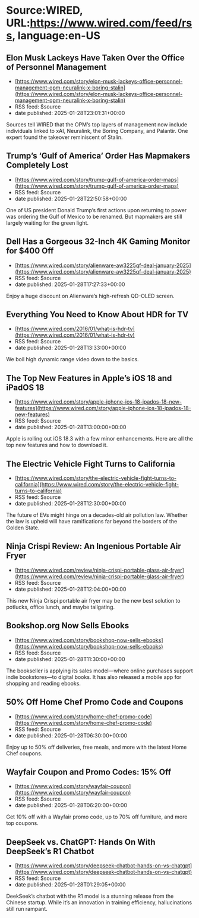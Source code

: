 # Source:WIRED, URL:https://www.wired.com/feed/rss, language:en-US

## Elon Musk Lackeys Have Taken Over the Office of Personnel Management
 - [https://www.wired.com/story/elon-musk-lackeys-office-personnel-management-opm-neuralink-x-boring-stalin](https://www.wired.com/story/elon-musk-lackeys-office-personnel-management-opm-neuralink-x-boring-stalin)
 - RSS feed: $source
 - date published: 2025-01-28T23:01:31+00:00

Sources tell WIRED that the OPM’s top layers of management now include individuals linked to xAI, Neuralink, the Boring Company, and Palantir. One expert found the takeover reminiscent of Stalin.

## Trump’s ‘Gulf of America’ Order Has Mapmakers Completely Lost
 - [https://www.wired.com/story/trump-gulf-of-america-order-maps](https://www.wired.com/story/trump-gulf-of-america-order-maps)
 - RSS feed: $source
 - date published: 2025-01-28T22:50:58+00:00

One of US president Donald Trump’s first actions upon returning to power was ordering the Gulf of Mexico to be renamed. But mapmakers are still largely waiting for the green light.

## Dell Has a Gorgeous 32-Inch 4K Gaming Monitor for $400 Off
 - [https://www.wired.com/story/alienware-aw3225qf-deal-january-2025](https://www.wired.com/story/alienware-aw3225qf-deal-january-2025)
 - RSS feed: $source
 - date published: 2025-01-28T17:27:33+00:00

Enjoy a huge discount on Alienware’s high-refresh QD-OLED screen.

## Everything You Need to Know About HDR for TV
 - [https://www.wired.com/2016/01/what-is-hdr-tv](https://www.wired.com/2016/01/what-is-hdr-tv)
 - RSS feed: $source
 - date published: 2025-01-28T13:33:00+00:00

We boil high dynamic range video down to the basics.

## The Top New Features in Apple’s iOS 18 and iPadOS 18
 - [https://www.wired.com/story/apple-iphone-ios-18-ipados-18-new-features](https://www.wired.com/story/apple-iphone-ios-18-ipados-18-new-features)
 - RSS feed: $source
 - date published: 2025-01-28T13:00:00+00:00

Apple is rolling out iOS 18.3 with a few minor enhancements. Here are all the top new features and how to download it.

## The Electric Vehicle Fight Turns to California
 - [https://www.wired.com/story/the-electric-vehicle-fight-turns-to-california](https://www.wired.com/story/the-electric-vehicle-fight-turns-to-california)
 - RSS feed: $source
 - date published: 2025-01-28T12:30:00+00:00

The future of EVs might hinge on a decades-old air pollution law. Whether the law is upheld will have ramifications far beyond the borders of the Golden State.

## Ninja Crispi Review: An Ingenious Portable Air Fryer
 - [https://www.wired.com/review/ninja-crispi-portable-glass-air-fryer](https://www.wired.com/review/ninja-crispi-portable-glass-air-fryer)
 - RSS feed: $source
 - date published: 2025-01-28T12:04:00+00:00

This new Ninja Crispi portable air fryer may be the new best solution to potlucks, office lunch, and maybe tailgating.

## Bookshop.org Now Sells Ebooks
 - [https://www.wired.com/story/bookshop-now-sells-ebooks](https://www.wired.com/story/bookshop-now-sells-ebooks)
 - RSS feed: $source
 - date published: 2025-01-28T11:30:00+00:00

The bookseller is applying its sales model—where online purchases support indie bookstores—to digital books. It has also released a mobile app for shopping and reading ebooks.

## 50% Off Home Chef Promo Code and Coupons
 - [https://www.wired.com/story/home-chef-promo-code](https://www.wired.com/story/home-chef-promo-code)
 - RSS feed: $source
 - date published: 2025-01-28T06:30:00+00:00

Enjoy up to 50% off deliveries, free meals, and more with the latest Home Chef coupons.

## Wayfair Coupon and Promo Codes: 15% Off
 - [https://www.wired.com/story/wayfair-coupon](https://www.wired.com/story/wayfair-coupon)
 - RSS feed: $source
 - date published: 2025-01-28T06:20:00+00:00

Get 10% off with a Wayfair promo code, up to 70% off furniture, and more top coupons.

## DeepSeek vs. ChatGPT: Hands On With DeepSeek’s R1 Chatbot
 - [https://www.wired.com/story/deepseek-chatbot-hands-on-vs-chatgpt](https://www.wired.com/story/deepseek-chatbot-hands-on-vs-chatgpt)
 - RSS feed: $source
 - date published: 2025-01-28T01:29:05+00:00

DeekSeek’s chatbot with the R1 model is a stunning release from the Chinese startup. While it’s an innovation in training efficiency, hallucinations still run rampant.

